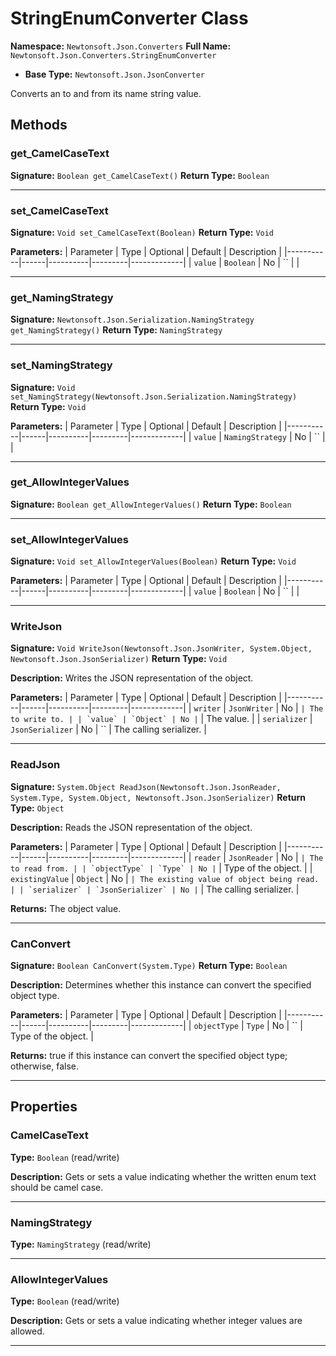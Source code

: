 # StringEnumConverter Class

**Namespace:** `Newtonsoft.Json.Converters`
**Full Name:** `Newtonsoft.Json.Converters.StringEnumConverter`
- **Base Type:** `Newtonsoft.Json.JsonConverter`

Converts an  to and from its name string value.

## Methods

### get_CamelCaseText

**Signature:** `Boolean get_CamelCaseText()`
**Return Type:** `Boolean`

---

### set_CamelCaseText

**Signature:** `Void set_CamelCaseText(Boolean)`
**Return Type:** `Void`

**Parameters:**
| Parameter | Type | Optional | Default | Description |
|-----------|------|----------|---------|-------------|
| `value` | `Boolean` | No | `` |  |

---

### get_NamingStrategy

**Signature:** `Newtonsoft.Json.Serialization.NamingStrategy get_NamingStrategy()`
**Return Type:** `NamingStrategy`

---

### set_NamingStrategy

**Signature:** `Void set_NamingStrategy(Newtonsoft.Json.Serialization.NamingStrategy)`
**Return Type:** `Void`

**Parameters:**
| Parameter | Type | Optional | Default | Description |
|-----------|------|----------|---------|-------------|
| `value` | `NamingStrategy` | No | `` |  |

---

### get_AllowIntegerValues

**Signature:** `Boolean get_AllowIntegerValues()`
**Return Type:** `Boolean`

---

### set_AllowIntegerValues

**Signature:** `Void set_AllowIntegerValues(Boolean)`
**Return Type:** `Void`

**Parameters:**
| Parameter | Type | Optional | Default | Description |
|-----------|------|----------|---------|-------------|
| `value` | `Boolean` | No | `` |  |

---

### WriteJson

**Signature:** `Void WriteJson(Newtonsoft.Json.JsonWriter, System.Object, Newtonsoft.Json.JsonSerializer)`
**Return Type:** `Void`

**Description:** Writes the JSON representation of the object.

**Parameters:**
| Parameter | Type | Optional | Default | Description |
|-----------|------|----------|---------|-------------|
| `writer` | `JsonWriter` | No | `` | The  to write to. |
| `value` | `Object` | No | `` | The value. |
| `serializer` | `JsonSerializer` | No | `` | The calling serializer. |

---

### ReadJson

**Signature:** `System.Object ReadJson(Newtonsoft.Json.JsonReader, System.Type, System.Object, Newtonsoft.Json.JsonSerializer)`
**Return Type:** `Object`

**Description:** Reads the JSON representation of the object.

**Parameters:**
| Parameter | Type | Optional | Default | Description |
|-----------|------|----------|---------|-------------|
| `reader` | `JsonReader` | No | `` | The  to read from. |
| `objectType` | `Type` | No | `` | Type of the object. |
| `existingValue` | `Object` | No | `` | The existing value of object being read. |
| `serializer` | `JsonSerializer` | No | `` | The calling serializer. |

**Returns:** The object value.

---

### CanConvert

**Signature:** `Boolean CanConvert(System.Type)`
**Return Type:** `Boolean`

**Description:** Determines whether this instance can convert the specified object type.

**Parameters:**
| Parameter | Type | Optional | Default | Description |
|-----------|------|----------|---------|-------------|
| `objectType` | `Type` | No | `` | Type of the object. |

**Returns:** true if this instance can convert the specified object type; otherwise, false.

---

## Properties

### CamelCaseText

**Type:** `Boolean` (read/write)

**Description:** Gets or sets a value indicating whether the written enum text should be camel case.

---

### NamingStrategy

**Type:** `NamingStrategy` (read/write)

---

### AllowIntegerValues

**Type:** `Boolean` (read/write)

**Description:** Gets or sets a value indicating whether integer values are allowed.

---